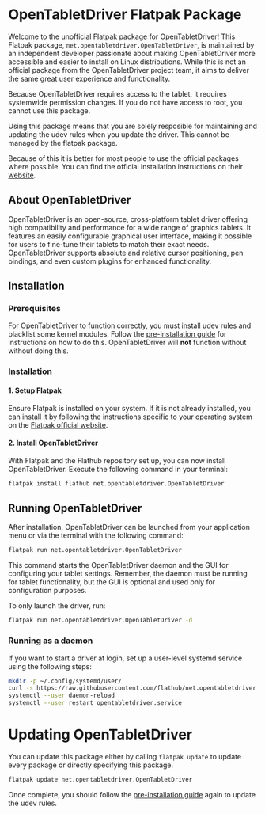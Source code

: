 # OpenTabletDriver Flatpak Package

Welcome to the unofficial Flatpak package for OpenTabletDriver! This Flatpak package, `net.opentabletdriver.OpenTabletDriver`, is maintained by an independent developer passionate about making OpenTabletDriver more accessible and easier to install on Linux distributions. While this is not an official package from the OpenTabletDriver project team, it aims to deliver the same great user experience and functionality.

Because OpenTabletDriver requires access to the tablet, it requires systemwide permission changes. If you do not have access to root, you cannot use this package.

Using this package means that you are solely resposible for maintaining and updating the udev rules when you update the driver. This cannot be managed by the flatpak package.

Because of this it is better for most people to use the official packages where possible. You can find the official installation instructions on their [website](https://opentabletdriver.net).

## About OpenTabletDriver

OpenTabletDriver is an open-source, cross-platform tablet driver offering high compatibility and performance for a wide range of graphics tablets. It features an easily configurable graphical user interface, making it possible for users to fine-tune their tablets to match their exact needs. OpenTabletDriver supports absolute and relative cursor positioning, pen bindings, and even custom plugins for enhanced functionality.

## Installation

### Prerequisites

For OpenTabletDriver to function correctly, you must install udev rules and blacklist some kernel modules. Follow the [pre-installation guide](docs/Pre-installation.md) for instructions on how to do this. OpenTabletDriver will **not** function without without doing this.

### Installation

#### 1. Setup Flatpak

Ensure Flatpak is installed on your system. If it is not already installed, you can install it by following the instructions specific to your operating system on the [Flatpak official website](https://flatpak.org/setup/).

#### 2. Install OpenTabletDriver

With Flatpak and the Flathub repository set up, you can now install OpenTabletDriver. Execute the following command in your terminal:

```bash
flatpak install flathub net.opentabletdriver.OpenTabletDriver
```

## Running OpenTabletDriver

After installation, OpenTabletDriver can be launched from your application menu or via the terminal with the following command:

```bash
flatpak run net.opentabletdriver.OpenTabletDriver
```

This command starts the OpenTabletDriver daemon and the GUI for configuring your tablet settings. Remember, the daemon must be running for tablet functionality, but the GUI is optional and used only for configuration purposes.

To only launch the driver, run:
```bash
flatpak run net.opentabletdriver.OpenTabletDriver -d
```

### Running as a daemon

If you want to start a driver at login, set up a user-level systemd service using the following steps:
```bash
mkdir -p ~/.config/systemd/user/
curl -s https://raw.githubusercontent.com/flathub/net.opentabletdriver.OpenTabletDriver/scripts/opentabletdriver.service > ~/.config/systemd/user/opentabletdriver.service
systemctl --user daemon-reload
systemctl --user restart opentabletdriver.service
``` 

# Updating OpenTabletDriver

You can update this package either by calling `flatpak update` to update every package or directly specifying this package.

```bash
flatpak update net.opentabletdriver.OpenTabletDriver
```

Once complete, you should follow the [pre-installation guide](docs/Pre-installation.md) again to update the udev rules.
